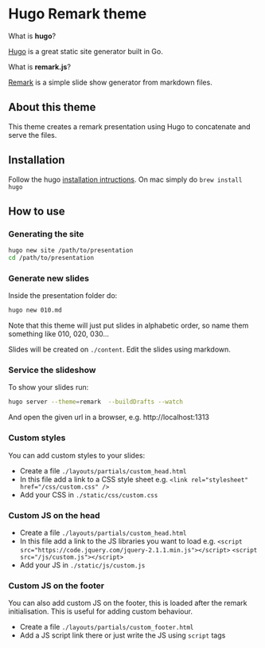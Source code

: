# Hugo Remark theme

What is **hugo**?

[Hugo](http://gohugo.io/) is a great static site generator built in Go.

What is **remark.js**?

[Remark](https://github.com/gnab/remark) is a simple slide show generator from markdown files.

## About this theme

This theme creates a remark presentation using Hugo to concatenate and serve the files.

## Installation

Follow the hugo [installation intructions](http://gohugo.io/). On mac simply do `brew install hugo`

## How to use

### Generating the site

```bash
hugo new site /path/to/presentation
cd /path/to/presentation
```

### Generate new slides

Inside the presentation folder do:

```bash
hugo new 010.md
```

Note that this theme will just put slides in alphabetic order, so name them something like 010, 020, 030...

Slides will be created on `./content`.
Edit the slides using markdown.

### Service the slideshow

To show your slides run:

```bash
hugo server --theme=remark  --buildDrafts --watch
```

And open the given url in a browser, e.g. http://localhost:1313

### Custom styles

You can add custom styles to your slides:

- Create a file `./layouts/partials/custom_head.html`
- In this file add a link to a CSS style sheet e.g.
  `<link rel="stylesheet" href="/css/custom.css" />`
- Add your CSS in `./static/css/custom.css`

### Custom JS on the head

- Create a file `./layouts/partials/custom_head.html`
- In this file add a link to the JS libraries you want to load e.g.
  `<script src="https://code.jquery.com/jquery-2.1.1.min.js"></script>`
  `<script src="/js/custom.js"></script>`
- Add your JS in `./static/js/custom.js`

### Custom JS on the footer

You can also add custom JS on the footer, this is loaded after the remark initialisation. This is useful for adding custom behaviour.

- Create a file `./layouts/partials/custom_footer.html`
- Add a JS script link there or just write the JS using `script` tags


